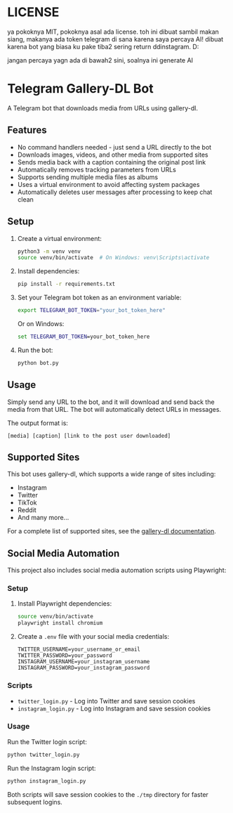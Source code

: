 # LICENSE

ya pokoknya MIT, pokoknya asal ada license. toh ini dibuat sambil makan siang, makanya ada token telegram di sana karena saya percaya AI!
dibuat karena bot yang biasa ku pake tiba2 sering return ddinstagram. D:

jangan percaya yagn ada di bawah2 sini, soalnya ini generate AI

# Telegram Gallery-DL Bot

A Telegram bot that downloads media from URLs using gallery-dl.

## Features

- No command handlers needed - just send a URL directly to the bot
- Downloads images, videos, and other media from supported sites
- Sends media back with a caption containing the original post link
- Automatically removes tracking parameters from URLs
- Supports sending multiple media files as albums
- Uses a virtual environment to avoid affecting system packages
- Automatically deletes user messages after processing to keep chat clean

## Setup

1. Create a virtual environment:
   ```bash
   python3 -m venv venv
   source venv/bin/activate  # On Windows: venv\Scripts\activate
   ```

2. Install dependencies:
   ```bash
   pip install -r requirements.txt
   ```

3. Set your Telegram bot token as an environment variable:
   ```bash
   export TELEGRAM_BOT_TOKEN="your_bot_token_here"
   ```
   
   Or on Windows:
   ```cmd
   set TELEGRAM_BOT_TOKEN=your_bot_token_here
   ```

4. Run the bot:
   ```bash
   python bot.py
   ```

## Usage

Simply send any URL to the bot, and it will download and send back the media from that URL. The bot will automatically detect URLs in messages.

The output format is:
```
[media] [caption] [link to the post user downloaded]
```

## Supported Sites

This bot uses gallery-dl, which supports a wide range of sites including:
- Instagram
- Twitter
- TikTok
- Reddit
- And many more...

For a complete list of supported sites, see the [gallery-dl documentation](https://github.com/mikf/gallery-dl).

## Social Media Automation

This project also includes social media automation scripts using Playwright:

### Setup

1. Install Playwright dependencies:
   ```bash
   source venv/bin/activate
   playwright install chromium
   ```

2. Create a `.env` file with your social media credentials:
   ```
   TWITTER_USERNAME=your_username_or_email
   TWITTER_PASSWORD=your_password
   INSTAGRAM_USERNAME=your_instagram_username
   INSTAGRAM_PASSWORD=your_instagram_password
   ```

### Scripts

- `twitter_login.py` - Log into Twitter and save session cookies
- `instagram_login.py` - Log into Instagram and save session cookies

### Usage

Run the Twitter login script:
```bash
python twitter_login.py
```

Run the Instagram login script:
```bash
python instagram_login.py
```

Both scripts will save session cookies to the `./tmp` directory for faster subsequent logins.